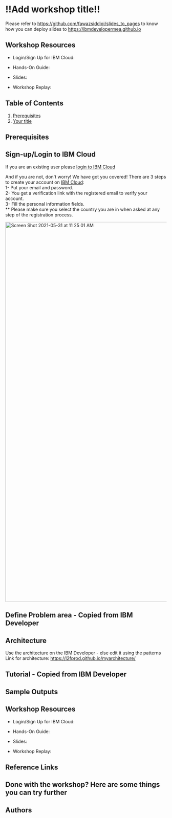 # !!Add workshop title!!

Please refer to https://github.com/fawazsiddiqi/slides_to_pages to know how you can deploy slides to https://ibmdevelopermea.github.io

## Workshop Resources

- Login/Sign Up for IBM Cloud: <Link>
  
- Hands-On Guide: <Link>

- Slides: <Link>

- Workshop Replay: <Link>

## Table of Contents
1. [Prerequisites](#Prerequisites)
1. [Your title](#Your-title)  
  
## Prerequisites
  
## **Sign-up/Login to IBM Cloud**

If you are an existing user please [login to IBM Cloud](<PUT TRACK LINK HERE>)

And if you are not, don't worry! We have got you covered! There are 3 steps to create your account on [IBM Cloud](<PUT TRACK LINK HERE>): <br>
1- Put your email and password. <br>
2- You get a verification link with the registered email to verify your account. <br>
3- Fill the personal information fields. <br>
** Please make sure you select the country you are in when asked at any step of the registration process.
  
<img width="1188" alt="Screen Shot 2021-05-31 at 11 25 01 AM" src="https://user-images.githubusercontent.com/15332386/120156441-0769d980-c203-11eb-8cb3-29f4a8d5616a.png">


## Define Problem area - Copied from IBM Developer

## Architecture 
  
  Use the architecture on the IBM Developer - else edit it using the patterns 
  Link for architecture: https://l2fprod.github.io/myarchitecture/ 

## Tutorial - Copied from IBM Developer

## Sample Outputs

## Workshop Resources

- Login/Sign Up for IBM Cloud: <Link>

- Hands-On Guide: <Link>

- Slides: <Link>

- Workshop Replay: <Link>


## Reference Links
  
## Done with the workshop? Here are some things you can try further

## Authors
